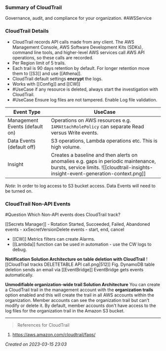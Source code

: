 ### Summary of CloudTrail
Governance, audit, and compliance for your organization. #AWSService 
### CloudTrail Details
- CloudTrail records API calls made from any client. The AWS Management Console, AWS Software Development Kits (SDKs), command line tools, and higher-level AWS services call AWS API operations, so these calls are recorded.
- Per Region limit of 5 trails. 
- Each trail is 90 days retention by default. For longer retention move them to [[S3]] and use [[Athena]].
- CloudTrail default settings **encrypt** the logs.
- Works with [[Config]] and [[CW]]
- #UseCase if any resource is deleted, always start the investigation with CloudTrail.
- #UseCase Ensure log files are not tampered. Enable Log file validation.

| Event Type                     | UseCase                                                                                       |
| ------------------------------ | --------------------------------------------------------------------------------------------- |
| Management Events (default on) | Operations on AWS resources e.g. `IAMAttachRolePolicy` can separate Read versus Write events. |
| Data Events (default off)      | S3 operations, Lambda operations etc. This is high volume.                                    |
| Insight                        | Creates a baseline and then alerts on anomalies e.g. gaps in periodic maintenance, bursts, service limits. ![[cloudtrail-insights-insight-event-generation-context.png]]                                                                                              |

*Note*: In order to log access to S3 bucket access. Data Events will need to be turned on.

### CloudTrail Non-API Events

#Question Which Non-API events does CloudTrail track?

[[Secrets Manager]]
	- Rotation Started, Succeeded, Failed, Abandoned events
	- xxSecretVersionDelete events - start, end, cancel
- [[CW]] Metrics filters can create Alarms.
- [[Lambda]] function can be used in automation - use the CW logs to debug.

**Notification Solution Architecture on table deletion with CloudTrail**
 ![[CloudTrail tracks DELETETABLE API call.png|512]] 
Fig. DynamoDB table deletion sends an email via [[EventBridge]]
EventBridge gets events automatically. 

**Unmodifiable organization-wide trail Solution Architecture**
You can create a CloudTrail trail in the management account with the **organization trails** option enabled and this will create the trail in all AWS accounts within the organization.
Member accounts can see the organization trail but can't modify or delete it. By default, member accounts don't have access to the log files for the organization trail in the Amazon S3 bucket.

---
> References for CloudTrail
1. https://aws.amazon.com/cloudtrail/faqs/ 

*Created on 2023-03-15 23:03*